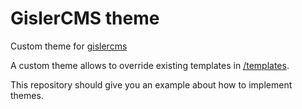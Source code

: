 # GislerCMS theme

Custom theme for [gislercms](https://github.com/dominicgisler/gislercms)

A custom theme allows to override existing templates in [/templates](https://github.com/dominicgisler/gislercms/tree/master/templates).

This repository should give you an example about how to implement themes.